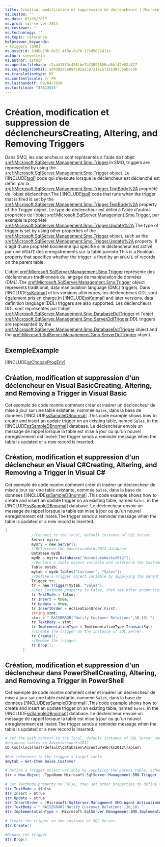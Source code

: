 ```yaml
---
title: Création, modification et suppression de déclencheurs | Microsoft Docs
ms.custom: ''
ms.date: 03/06/2017
ms.prod: sql-server-2014
ms.reviewer: ''
ms.technology: ''
ms.topic: reference
helpviewer_keywords:
- triggers [SMO]
ms.assetid: 8ddbe23b-6e31-4f8e-8a70-17bd5072413e
author: stevestein
ms.author: sstein
ms.openlocfilehash: c2cdd1573c488fbe7b2309f656cd6bf42e82a527
ms.sourcegitcommit: ad4d92dce894592a259721a1571b1d8736abacdb
ms.translationtype: MT
ms.contentlocale: fr-FR
ms.lasthandoff: 08/04/2020
ms.locfileid: "87613935"
---
```

# <a name="creating-altering-and-removing-triggers"></a><span data-ttu-id="73837-102">Création, modification et suppression de déclencheurs</span><span class="sxs-lookup"><span data-stu-id="73837-102">Creating, Altering, and Removing Triggers</span></span>
  <span data-ttu-id="73837-103">Dans SMO, les déclencheurs sont représentés à l'aide de l'objet <xref:Microsoft.SqlServer.Management.Smo.Trigger>.</span><span class="sxs-lookup"><span data-stu-id="73837-103">In SMO, triggers are represented by using the <xref:Microsoft.SqlServer.Management.Smo.Trigger> object.</span></span> <span data-ttu-id="73837-104">Le [!INCLUDE[tsql](../../../includes/tsql-md.md)] code qui s’exécute lorsque le déclencheur est déclenché est défini par la <xref:Microsoft.SqlServer.Management.Smo.Trigger.TextBody%2A> propriété de l’objet déclencheur.</span><span class="sxs-lookup"><span data-stu-id="73837-104">The [!INCLUDE[tsql](../../../includes/tsql-md.md)] code that runs when the trigger that is fired is set by the <xref:Microsoft.SqlServer.Management.Smo.Trigger.TextBody%2A> property of the Trigger object.</span></span> <span data-ttu-id="73837-105">Le type de déclencheur est défini à l'aide d'autres propriétés de l'objet <xref:Microsoft.SqlServer.Management.Smo.Trigger>, par exemple la propriété <xref:Microsoft.SqlServer.Management.Smo.Trigger.Update%2A>.</span><span class="sxs-lookup"><span data-stu-id="73837-105">The type of trigger is set by using other properties of the <xref:Microsoft.SqlServer.Management.Smo.Trigger> object, such as the <xref:Microsoft.SqlServer.Management.Smo.Trigger.Update%2A> property.</span></span> <span data-ttu-id="73837-106">Il s'agit d'une propriété booléenne qui spécifie si le déclencheur est activé par une `UPDATE` des enregistrements sur la table parente.</span><span class="sxs-lookup"><span data-stu-id="73837-106">This is a Boolean property that specifies whether the trigger is fired by an `UPDATE` of records on the parent table.</span></span>  
  
 <span data-ttu-id="73837-107">L'objet <xref:Microsoft.SqlServer.Management.Smo.Trigger> représente des déclencheurs traditionnels du langage de manipulation de données (DML).</span><span class="sxs-lookup"><span data-stu-id="73837-107">The <xref:Microsoft.SqlServer.Management.Smo.Trigger> object represents traditional, data manipulation language (DML) triggers.</span></span> <span data-ttu-id="73837-108">Dans [!INCLUDE[ssKatmai](../../../includes/sskatmai-md.md)] et les versions ultérieures, les déclencheurs DDL sont également pris en charge.</span><span class="sxs-lookup"><span data-stu-id="73837-108">In [!INCLUDE[ssKatmai](../../../includes/sskatmai-md.md)] and later versions, data definition language (DDL) triggers are also supported.</span></span> <span data-ttu-id="73837-109">Les déclencheurs DDL sont représentés par l'objet <xref:Microsoft.SqlServer.Management.Smo.DatabaseDdlTrigger> et l'objet <xref:Microsoft.SqlServer.Management.Smo.ServerDdlTrigger>.</span><span class="sxs-lookup"><span data-stu-id="73837-109">DDL triggers are represented by the <xref:Microsoft.SqlServer.Management.Smo.DatabaseDdlTrigger> object and the <xref:Microsoft.SqlServer.Management.Smo.ServerDdlTrigger> object.</span></span>  
  
## <a name="example"></a><span data-ttu-id="73837-110">Exemple</span><span class="sxs-lookup"><span data-stu-id="73837-110">Example</span></span>  
 [!INCLUDE[ssChooseProgEnv](../../../includes/sschooseprogenv-md.md)]  
  
## <a name="creating-altering-and-removing-a-trigger-in-visual-basic"></a><span data-ttu-id="73837-111">Création, modification et suppression d'un déclencheur en Visual Basic</span><span class="sxs-lookup"><span data-stu-id="73837-111">Creating, Altering, and Removing a Trigger in Visual Basic</span></span>  
 <span data-ttu-id="73837-112">Cet exemple de code montre comment créer et insérer un déclencheur de mise à jour sur une table existante, nommée `Sales`, dans la base de données [!INCLUDE[ssSampleDBnormal](../../../includes/sssampledbnormal-md.md)] .</span><span class="sxs-lookup"><span data-stu-id="73837-112">This code example shows how to create and insert an update trigger on an existing table, named `Sales`, in the [!INCLUDE[ssSampleDBnormal](../../../includes/sssampledbnormal-md.md)] database.</span></span> <span data-ttu-id="73837-113">Le déclencheur envoie un message de rappel lorsque la table est mise à jour ou qu'un nouvel enregistrement est inséré.</span><span class="sxs-lookup"><span data-stu-id="73837-113">The trigger sends a reminder message when the table is updated or a new record is inserted.</span></span>  
  
<!-- TODO: review snippet reference  [!CODE [SMO How to#SMO_VBTriggers1](SMO How to#SMO_VBTriggers1)]  -->  
  
## <a name="creating-altering-and-removing-a-trigger-in-visual-c"></a><span data-ttu-id="73837-114">Création, modification et suppression d'un déclencheur en Visual C#</span><span class="sxs-lookup"><span data-stu-id="73837-114">Creating, Altering, and Removing a Trigger in Visual C#</span></span>  
 <span data-ttu-id="73837-115">Cet exemple de code montre comment créer et insérer un déclencheur de mise à jour sur une table existante, nommée `Sales`, dans la base de données [!INCLUDE[ssSampleDBnormal](../../../includes/sssampledbnormal-md.md)] .</span><span class="sxs-lookup"><span data-stu-id="73837-115">This code example shows how to create and insert an update trigger on an existing table, named `Sales`, in the [!INCLUDE[ssSampleDBnormal](../../../includes/sssampledbnormal-md.md)] database.</span></span> <span data-ttu-id="73837-116">Le déclencheur envoie un message de rappel lorsque la table est mise à jour ou qu'un nouvel enregistrement est inséré.</span><span class="sxs-lookup"><span data-stu-id="73837-116">The trigger sends a reminder message when the table is updated or a new record is inserted.</span></span>  
  
```csharp
{  
            //Connect to the local, default instance of SQL Server.   
            Server mysrv;  
            mysrv = new Server();  
            //Reference the AdventureWorks2012 database.   
            Database mydb;  
            mydb = mysrv.Databases["AdventureWorks2012"];  
            //Declare a Table object variable and reference the Customer table.   
            Table mytab;  
            mytab = mydb.Tables["Customer", "Sales"];  
            //Define a Trigger object variable by supplying the parent table, schema ,and name in the constructor.   
            Trigger tr;  
            tr = new Trigger(mytab, "Sales");  
            //Set TextMode property to False, then set other properties to define the trigger.   
            tr.TextMode = false;  
            tr.Insert = true;  
            tr.Update = true;  
            tr.InsertOrder = ActivationOrder.First;  
            string stmt;  
            stmt = " RAISERROR('Notify Customer Relations',16,10) ";  
            tr.TextBody = stmt;  
            tr.ImplementationType = ImplementationType.TransactSql;  
            //Create the trigger on the instance of SQL Server.   
            tr.Create();  
            //Remove the trigger.   
            tr.Drop();  
        }  
```  
  
## <a name="creating-altering-and-removing-a-trigger-in-powershell"></a><span data-ttu-id="73837-117">Création, modification et suppression d'un déclencheur dans PowerShell</span><span class="sxs-lookup"><span data-stu-id="73837-117">Creating, Altering, and Removing a Trigger in PowerShell</span></span>  
 <span data-ttu-id="73837-118">Cet exemple de code montre comment créer et insérer un déclencheur de mise à jour sur une table existante, nommée `Sales`, dans la base de données [!INCLUDE[ssSampleDBnormal](../../../includes/sssampledbnormal-md.md)] .</span><span class="sxs-lookup"><span data-stu-id="73837-118">This code example shows how to create and insert an update trigger on an existing table, named `Sales`, in the [!INCLUDE[ssSampleDBnormal](../../../includes/sssampledbnormal-md.md)] database.</span></span> <span data-ttu-id="73837-119">Le déclencheur envoie un message de rappel lorsque la table est mise à jour ou qu'un nouvel enregistrement est inséré.</span><span class="sxs-lookup"><span data-stu-id="73837-119">The trigger sends a reminder message when the table is updated or a new record is inserted.</span></span>  
  
```powershell
# Set the path context to the local, default instance of SQL Server and to the  
#database tables in Adventureworks2012  
CD \sql\localhost\default\databases\AdventureWorks2012\Tables\  
  
#Get reference to the trigger's target table  
$mytab = Get-Item Sales.Customer  
  
# Define a Trigger object variable by supplying the parent table, schema ,and name in the constructor.  
$tr = New-Object -TypeName Microsoft.SqlServer.Management.SMO.Trigger -argumentlist $mytab, "Sales"  
  
# Set TextMode property to False, then set other properties to define the trigger.
$tr.TextMode = $false  
$tr.Insert = $true  
$tr.Update = $true  
$tr.InsertOrder = [Microsoft.SqlServer.Management.SMO.Agent.ActivationOrder]::First  
$tr.TextBody = " RAISERROR('Notify Customer Relations',16,10) "  
$tr.ImplementationType = [Microsoft.SqlServer.Management.SMO.ImplementationType]::TransactSql  
  
# Create the trigger on the instance of SQL Server.
$tr.Create()  
  
#Remove the trigger.
$tr.Drop()  
```  
